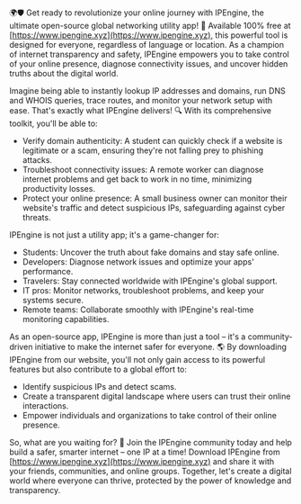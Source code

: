 🌍🛡️ Get ready to revolutionize your online journey with IPEngine, the ultimate open-source global networking utility app! 🚀 Available 100% free at [https://www.ipengine.xyz](https://www.ipengine.xyz), this powerful tool is designed for everyone, regardless of language or location. As a champion of internet transparency and safety, IPEngine empowers you to take control of your online presence, diagnose connectivity issues, and uncover hidden truths about the digital world.

Imagine being able to instantly lookup IP addresses and domains, run DNS and WHOIS queries, trace routes, and monitor your network setup with ease. That's exactly what IPEngine delivers! 🔍 With its comprehensive toolkit, you'll be able to:

* Verify domain authenticity: A student can quickly check if a website is legitimate or a scam, ensuring they're not falling prey to phishing attacks.
* Troubleshoot connectivity issues: A remote worker can diagnose internet problems and get back to work in no time, minimizing productivity losses.
* Protect your online presence: A small business owner can monitor their website's traffic and detect suspicious IPs, safeguarding against cyber threats.

IPEngine is not just a utility app; it's a game-changer for:

* Students: Uncover the truth about fake domains and stay safe online.
* Developers: Diagnose network issues and optimize your apps' performance.
* Travelers: Stay connected worldwide with IPEngine's global support.
* IT pros: Monitor networks, troubleshoot problems, and keep your systems secure.
* Remote teams: Collaborate smoothly with IPEngine's real-time monitoring capabilities.

As an open-source app, IPEngine is more than just a tool – it's a community-driven initiative to make the internet safer for everyone. 🌎 By downloading IPEngine from our website, you'll not only gain access to its powerful features but also contribute to a global effort to:

* Identify suspicious IPs and detect scams.
* Create a transparent digital landscape where users can trust their online interactions.
* Empower individuals and organizations to take control of their online presence.

So, what are you waiting for? 🚀 Join the IPEngine community today and help build a safer, smarter internet – one IP at a time! Download IPEngine from [https://www.ipengine.xyz](https://www.ipengine.xyz) and share it with your friends, communities, and online groups. Together, let's create a digital world where everyone can thrive, protected by the power of knowledge and transparency.